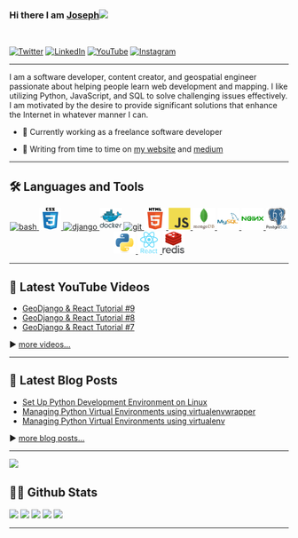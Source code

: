 ### Hi there I am [Joseph](https://linktr.ee/josephkariuki)<img src="https://raw.githubusercontent.com/MartinHeinz/MartinHeinz/master/wave.gif" width="30px">
<br/>

[![Twitter](https://img.shields.io/badge/Twitter-%231DA1F2.svg?style=for-the-badge&logo=Twitter&logoColor=white)](https://twitter.com/jkariscodes)
[![LinkedIn](https://img.shields.io/badge/linkedin-%230077B5.svg?style=for-the-badge&logo=linkedin&logoColor=white)](https://linkedin.com/in/josephkariuki)
[![YouTube](https://img.shields.io/badge/YouTube-%23FF0000.svg?style=for-the-badge&logo=YouTube&logoColor=white)](https://www.youtube.com/channel/UCGQiFQyfPSoOgVhLRiuEXTQ?sub_confirmation=1) 
[![Instagram](https://img.shields.io/badge/Instagram-E4405F?style=for-the-badge&logo=instagram&logoColor=white)](https://www.instagram.com/codekaraoke/)

---

I am a software developer, content creator, and geospatial engineer passionate about helping people learn web development and mapping. I like utilizing Python, JavaScript, and SQL to solve challenging issues effectively. I am motivated by the desire to provide significant solutions that enhance the Internet in whatever manner I can.

- 🔭 Currently working as a freelance software developer

- 🌱 Writing from time to time on [my website](https://josephkariuki.com/articles/) and [medium](https://jkariukidev.medium.com)

---

## 🛠️ Languages and Tools

<p align="center"><a href="https://www.gnu.org/software/bash/" target="_blank" rel="noreferrer"> <img src="https://www.vectorlogo.zone/logos/gnu_bash/gnu_bash-icon.svg" alt="bash" width="40" height="40"/> </a> <a href="https://www.w3schools.com/css/" target="_blank" rel="noreferrer"> <img src="https://raw.githubusercontent.com/devicons/devicon/master/icons/css3/css3-original-wordmark.svg" alt="css3" width="40" height="40"/> </a> <a href="https://www.djangoproject.com/" target="_blank" rel="noreferrer"> <img src="https://avatars.githubusercontent.com/u/27804?s=200&v=4" alt="django" width="40" height="40"/> </a> <a href="https://www.docker.com/" target="_blank" rel="noreferrer"> <img src="https://raw.githubusercontent.com/devicons/devicon/master/icons/docker/docker-original-wordmark.svg" alt="docker" width="40" height="40"/> </a> <a href="https://git-scm.com/" target="_blank" rel="noreferrer"> <img src="https://www.vectorlogo.zone/logos/git-scm/git-scm-icon.svg" alt="git" width="40" height="40"/> </a> <a href="https://www.w3.org/html/" target="_blank" rel="noreferrer"> <img src="https://raw.githubusercontent.com/devicons/devicon/master/icons/html5/html5-original-wordmark.svg" alt="html5" width="40" height="40"/> </a> <a href="https://developer.mozilla.org/en-US/docs/Web/JavaScript" target="_blank" rel="noreferrer"> <img src="https://raw.githubusercontent.com/devicons/devicon/master/icons/javascript/javascript-original.svg" alt="javascript" width="40" height="40"/> </a> </a> <a href="https://www.mongodb.com/" target="_blank" rel="noreferrer"> <img src="https://raw.githubusercontent.com/devicons/devicon/master/icons/mongodb/mongodb-original-wordmark.svg" alt="mongodb" width="40" height="40"/> </a> <a href="https://www.mysql.com/" target="_blank" rel="noreferrer"> <img src="https://raw.githubusercontent.com/devicons/devicon/master/icons/mysql/mysql-original-wordmark.svg" alt="mysql" width="40" height="40"/> </a> <a href="https://www.nginx.com" target="_blank" rel="noreferrer"> <img src="https://raw.githubusercontent.com/devicons/devicon/master/icons/nginx/nginx-original.svg" alt="nginx" width="40" height="40"/> </a> <a href="https://www.postgresql.org" target="_blank" rel="noreferrer"> <img src="https://raw.githubusercontent.com/devicons/devicon/master/icons/postgresql/postgresql-original-wordmark.svg" alt="postgresql" width="40" height="40"/> </a> <a href="https://www.python.org" target="_blank" rel="noreferrer"> <img src="https://raw.githubusercontent.com/devicons/devicon/master/icons/python/python-original.svg" alt="python" width="40" height="40"/> </a> <a href="https://reactjs.org/" target="_blank" rel="noreferrer"> <img src="https://raw.githubusercontent.com/devicons/devicon/master/icons/react/react-original-wordmark.svg" alt="react" width="40" height="40"/> </a> <a href="https://redis.io" target="_blank" rel="noreferrer"> <img src="https://raw.githubusercontent.com/devicons/devicon/master/icons/redis/redis-original-wordmark.svg" alt="redis" width="40" height="40"/> </a></p>

---

## 📝 Latest YouTube Videos

<!-- YOUTUBE-VIDEOS-LIST:START -->
- [GeoDjango & React Tutorial #9](https://youtu.be/kJvJaQ0_3kA)
- [GeoDjango & React Tutorial #8](https://youtu.be/rFhXmIZMo3Y?si=DeKxG-VnSK7PBivO)
- [GeoDjango & React Tutorial #7](https://youtu.be/5AC2tZHSZsM?si=H7xlSLwYGvDTWGtw)
<!-- YOUTUBE-VIDEOS-LIST:END -->

▶️ [more videos...](https://www.youtube.com/channel/UCGQiFQyfPSoOgVhLRiuEXTQ?sub_confirmation=1)

---

## 📝 Latest Blog Posts

<!-- BLOG-POST-LIST:START -->
- [Set Up Python Development Environment on Linux](https://josephkariuki.com/creating-python-development-environment-on-linux-7bd95dad/)
- [Managing Python Virtual Environments using virtualenvwrapper](https://medium.com/@jkariukidev/managing-python-virtual-environments-using-virtualenvwrapper-9c6ebde27ee4)
- [Managing Python Virtual Environments using virtualenv](https://jkariukidev.medium.com/managing-python-virtual-environments-using-virtualenv-6bf22351b7a)
<!-- BLOG-POST-LIST:END -->
▶️ [more blog posts...](https://josephkariuki.com/articles/)

---

![](https://komarev.com/ghpvc/?username=jkaris&style=flat-square)

## 👨‍💻 Github Stats
![](http://github-profile-summary-cards.vercel.app/api/cards/profile-details?username=jkaris&theme=city_lights)
![](http://github-profile-summary-cards.vercel.app/api/cards/repos-per-language?username=jkaris&theme=city_lights)
![](http://github-profile-summary-cards.vercel.app/api/cards/most-commit-language?username=jkaris&theme=city_lights) 
![](http://github-profile-summary-cards.vercel.app/api/cards/stats?username=jkaris&theme=city_lights) 
![](http://github-profile-summary-cards.vercel.app/api/cards/productive-time?username=jkaris&theme=city_lights&utcOffset=3) 

---
